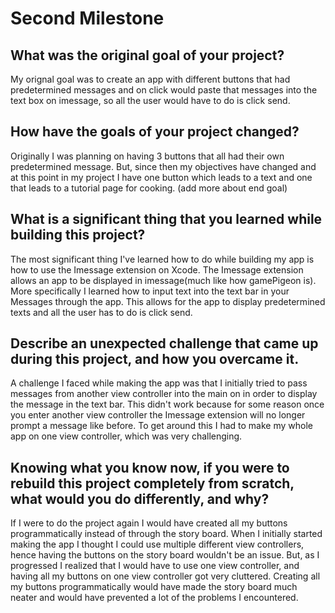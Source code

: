 # Second Milestone

## What was the original goal of your project?

My orignal goal was to create an app with different buttons that had predetermined messages and on click would paste that messages into the text box on imessage, so all the user would have to do is click send.

## How have the goals of your project changed?

Originally I was planning on having 3 buttons that all had their own predetermined message. But, since then my objectives have changed and at this point in my project I have one button which leads to a text and one that leads to a tutorial page for cooking. (add more about end goal)

## What is a significant thing that you learned while building this project?

The most significant thing I've learned how to do while building my app is how to use the Imessage extension on Xcode. The Imessage extension allows an app to be displayed in imessage(much like how gamePigeon is). More specifically I learned how to input text into the text bar in your Messages through the app. This allows for the app to display predetermined texts and all the user has to do is click send.

## Describe an unexpected challenge that came up during this project, and how you overcame it.

A challenge I faced while making the app was that I initially tried to pass messages from another view controller into the main on in order to display the message in the text bar. This didn't work because for some reason once you enter another view controller the Imessage extension will no longer prompt a message like before. To get around this I had to make my whole app on one view controller, which was very challenging. 

## Knowing what you know now, if you were to rebuild this project completely from scratch, what would you do differently, and why?

If I were to do the project again I would have created all my buttons programmatically instead of through the story board. When I initially started making the app I thought I could use multiple different view controllers, hence having the buttons on the story board wouldn't be an issue. But, as I progressed I realized that I would have to use one view controller, and having all my buttons on one view controller got very cluttered. Creating all my buttons programmatically would have made the story board much neater and would have prevented a lot of the problems I encountered. 
